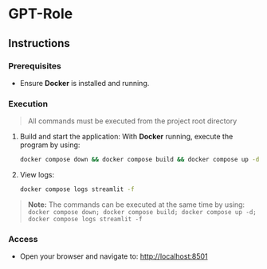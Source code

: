 # GPT-Role

## Instructions

### Prerequisites
- Ensure **Docker** is installed and running.

### Execution

> All commands must be executed from the project root directory

1. Build and start the application:
With **Docker** running, execute the program by using:
    ```bash
    docker compose down && docker compose build && docker compose up -d
    ```

2. View logs:
    ```bash
    docker compose logs streamlit -f
    ```
   
> **Note:** The commands can be executed at the same time by using: `docker compose down; docker compose build; docker compose up -d; docker compose logs streamlit -f`
 
### Access
- Open your browser and navigate to: [http://localhost:8501](http://localhost:8501)
